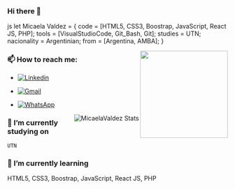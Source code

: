 ### Hi there 👋

js
 let Micaela Valdez = {
     code = [HTML5, CSS3, Boostrap, JavaScript, React JS, PHP];
     tools = [VisualStudioCode, Git_Bash, Git];
     studies = UTN;
     nacionality = Argentinian;
     from = [Argentina, AMBA];
 }


<img align= "right" width= "200px" src= "https://pa1.narvii.com/6580/8098c6e9207376889eeb0532d9f5a0723c4d73f5_hq.gif"/>

### 📫 How to reach me:
- [![Linkedin](https://img.shields.io/badge/-LinkedIn-blue?style=flat&logo=Linkedin&logoColor=white)](https://www.linkedin.com/in/micaela-stephanie-valdez-b82a43237/)
- [![Gmail](https://img.shields.io/badge/-Gmail-c14438?style=flat&logo=Gmail&logoColor=white)](mailto:micaelastephabievaldez@gmail.com)
- [![WhatsApp](https://img.shields.io/badge/WhatsApp-+5491132379004-25D366?style=for-the-badge&logo=whatsapp&logoColor=whitelogo=whatsapp&style=flat&href=https://n9.cl/y7sws)](https://api.whatsapp.com/send?phone=351935163037)


  <img align= "right" src="https://github-readme-stats.vercel.app/api?username=JesicaValdez&show_icons=true&theme=radical" alt="MicaelaValdez Stats" />
</a>

### 🔭 I’m currently studying on 
``
 UTN
``
### 🌱 I’m currently learning 
HTML5, CSS3, Boostrap, JavaScript, React JS, PHP

